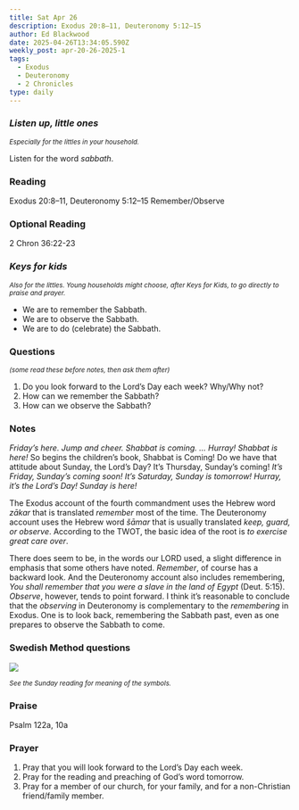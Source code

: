 ```yaml
---
title: Sat Apr 26
description: Exodus 20:8–11, Deuteronomy 5:12–15
author: Ed Blackwood
date: 2025-04-26T13:34:05.590Z
weekly_post: apr-20-26-2025-1
tags:
  - Exodus
  - Deuteronomy
  - 2 Chronicles
type: daily
---
```

### *Listen up, little ones*

<div><small><i>Especially for the littles in your household.</i></small></div>

Listen for the word *sabbath*.

### Reading

Exodus 20:8–11, Deuteronomy 5:12–15 Remember/Observe

### Optional Reading

2 Chron 36:22-23

### *Keys for kids*

<div><small><i>Also for the littles. Young households might choose, after Keys for Kids, to go directly to praise and prayer.</i></small></div>

* We are to remember the Sabbath.
* We are to observe the Sabbath.
* We are to do (celebrate) the Sabbath.

### Questions

<div><small><i>(some read these before notes, then ask them after)</i></small></div>

1. Do you look forward to the Lord’s Day each week? Why/Why not?
2. How can we remember the Sabbath?
3. How can we observe the Sabbath?

### Notes

*Friday’s here. Jump and cheer. Shabbat is coming. … Hurray! Shabbat is here!*  So begins the children’s book, Shabbat is Coming! Do we have that attitude about Sunday, the Lord’s Day? It’s Thursday, Sunday’s coming! *It’s Friday, Sunday’s coming soon! It’s Saturday, Sunday is tomorrow! Hurray, it’s the Lord’s Day! Sunday is here!*

The Exodus account of the fourth commandment uses the Hebrew word *zākar* that is translated *remember* most of the time. The Deuteronomy account uses the Hebrew word *šāmar* that is usually translated *keep, guard, or observe*. According to the TWOT, the basic idea of the root is *to exercise great care over*.

There does seem to be, in the words our LORD used, a slight difference in emphasis that some others have noted. *Remember*, of course has a backward look. And the Deuteronomy account also includes remembering, *You shall remember that you were a slave in the land of Egypt* (Deut. 5:15). *Observe*, however, tends to point forward. I think it’s reasonable to conclude that the *observing* in Deuteronomy is complementary to the *remembering* in Exodus. One is to look back, remembering the Sabbath past, even as one prepares to observe the Sabbath to come.

### Swedish Method questions

![](/static/img/family_worship_study_ed-swedish_questions.png)

<div><small><i>See the Sunday reading for meaning of the symbols.</i></small></div>

### Praise

Psalm 122a, 10a

### Prayer

1. Pray that you will look forward to the Lord’s Day each week.
2. Pray for the reading and preaching of God’s word tomorrow.
3. Pray for a member of our church, for your family, and for a non-Christian friend/family member.